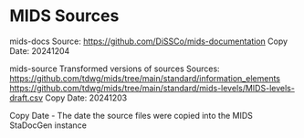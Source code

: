 # MIDS Sources

mids-docs
Source: https://github.com/DiSSCo/mids-documentation
Copy Date: 20241204

mids-source
Transformed versions of sources
Sources:
	https://github.com/tdwg/mids/tree/main/standard/information_elements
	https://github.com/tdwg/mids/tree/main/standard/mids-levels/MIDS-levels-draft.csv
Copy Date: 20241203



Copy Date - The date the source files were copied into the MIDS StaDocGen instance